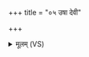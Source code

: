 +++
title = "०५ उषा देवी"

+++
<details><summary>मूलम् (VS)</summary>

उ॒षा दे॒वी वा॒चासं॑विदा॒ना वाग्दे॒व्यु१॒॑षसा॑ संविदा॒ना ॥
</details>